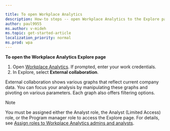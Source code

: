 ```yaml
---

title: To open Workplace Analytics
description: How-to steps -- open Workplace Analytics to the Explore page.
author: paul9955
ms.author: v-mideh
ms.topic: get-started-article
localization_priority: normal 
ms.prod: wpa
---
```


**To open the Workplace Analytics Explore page**

1. Open [Workplace Analytics](https://workplaceanalytics.office.com/Analyze/Explore). If prompted, enter your work credentials.
2. In Explore, select **External collaboration**.

External collaboration shows various graphs that reflect current company data. You can focus your analysis by manipulating these graphs and pivoting on various parameters. Each graph also offers filtering options.

   >[!Note]
   >You must be assigned either the Analyst role, the Analyst (Limited Access) role, or the Program manager role to access the Explore page. For details, see [Assign roles to Workplace Analytics admins and analysts](../setup/set-up-workplace-analytics.md#step-3-assign-roles-to-workplace-analytics-admins-and-analysts).
